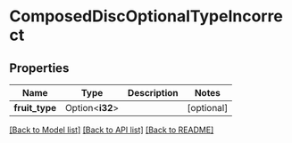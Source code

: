# ComposedDiscOptionalTypeIncorrect

## Properties

Name | Type | Description | Notes
------------ | ------------- | ------------- | -------------
**fruit_type** | Option<**i32**> |  | [optional]

[[Back to Model list]](../README.md#documentation-for-models) [[Back to API list]](../README.md#documentation-for-api-endpoints) [[Back to README]](../README.md)


